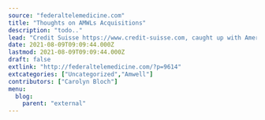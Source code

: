 ```yaml
---
source: "federaltelemedicine.com"
title: "Thoughts on AMWLs Acquisitions"
description: "todo.."
lead: "Credit Suisse https://www.credit-suisse.com, caught up with American Well (AMWL)https://business.amwell.com, management on their SilverCloud https://www.silvercloudhealth.com,and Conversa Health https://conversahealth.com Acquisitions. Management notes that SilverCloud (a digital mental health platform) and Conversa Health (a leader in automated virtual healthcare) were targeted to supplement AMWLs product offerings and increase their scope of solutions, including their recently launched Converge platform. ..."
date: 2021-08-09T09:09:44.000Z
lastmod: 2021-08-09T09:09:44.000Z
draft: false
extlink: "http://federaltelemedicine.com/?p=9614"
extcategories: ["Uncategorized","Amwell"]
contributors: ["Carolyn Bloch"]
menu:
  blog:
    parent: "external"
---
```


